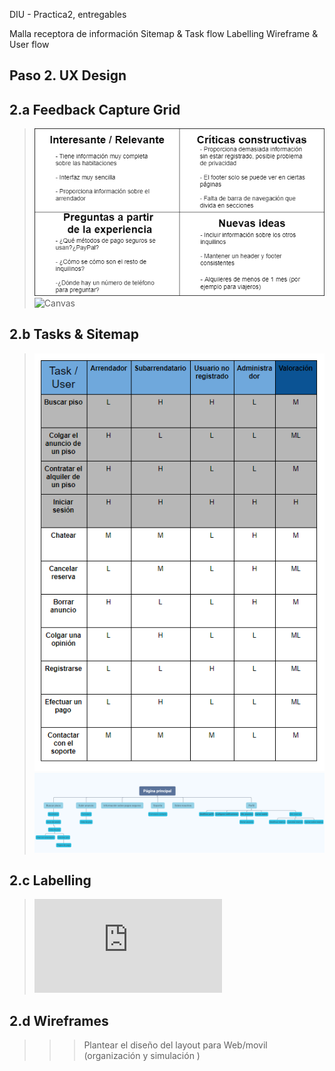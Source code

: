 DIU - Practica2, entregables

Malla receptora de información 
Sitemap & Task flow 
Labelling 
Wireframe & User flow 

## Paso 2. UX Design  


2.a Feedback Capture Grid
----


>![Feedback Capture Grid](https://github.com/Leamsy/DIU20/blob/master/P2/Feedback%20Capture%20Grid.png)
>![Canvas](https://github.com/Leamsy/DIU20/blob/master/P2/canvas.png)
  

2.b Tasks & Sitemap 
-----

>![User/Task Matrix](https://github.com/Leamsy/DIU20/blob/master/P2/User%20Task%20Matrix.PNG)
>![Sitemap](https://github.com/Leamsy/DIU20/blob/master/P2/sitemap.png)




2.c Labelling 
----

>![Labelling con iconos](https://github.com/Leamsy/DIU20/blob/master/P2/Labelling.pdf)



2.d Wireframes
-----

>>> Plantear el  diseño del layout para Web/movil (organización y simulación ) 
